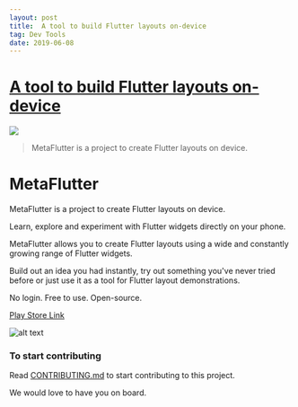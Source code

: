 ```yaml
---
layout: post
title:  A tool to build Flutter layouts on-device
tag: Dev Tools
date: 2019-06-08
---
```


# [A tool to build Flutter layouts on-device](http://github.com/deven98/MetaFlutter) 

![](https://flutterawesome.com/content/images/2019/06/MetaFlutter.jpg)
 
> MetaFlutter is a project to create Flutter layouts on device.

 

# MetaFlutter

MetaFlutter is a project to create Flutter layouts on device. 

Learn, explore and experiment with Flutter widgets directly on your phone.

MetaFlutter allows you to create Flutter layouts using a wide and constantly growing range of Flutter widgets. 

Build out an idea you had instantly, try out something you've never tried before or just use it as a tool for Flutter layout demonstrations. 

No login. Free to use. Open-source.

[Play Store Link](https://play.google.com/store/apps/details?id=n.dev.flutter_app_builder)

![alt text](https://github.com/deven98/MetaFlutterhttps://github.com/deven98/MetaFlutter/blob/master/screenshots/screenshot1.png?raw=true)

### To start contributing

Read [CONTRIBUTING.md](https://github.com/deven98/MetaFlutter/blob/master/CONTRIBUTING.md) to start contributing to this project. 

We would love to have you on board.


